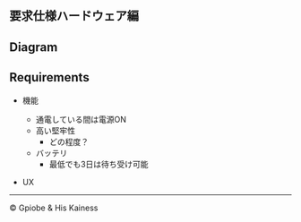 要求仕様ハードウェア編
---
## Diagram

## Requirements

- 機能
  - 通電している間は電源ON
  - 高い堅牢性
    - どの程度？
  - バッテリ
    - 最低でも3日は待ち受け可能
 
- UX

---
© Gpiobe & His Kainess
